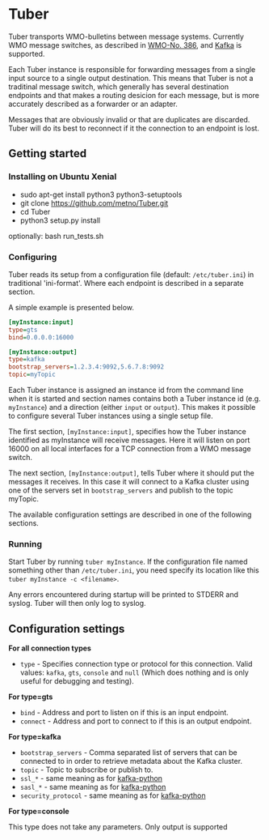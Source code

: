 # Tuber
Tuber transports WMO-bulletins between message systems. Currently WMO message switches, as described in [WMO-No. 386](http://wis.wmo.int/file=2229), and [Kafka](http://kafka.apache.org/) is supported.

Each Tuber instance is responsible for forwarding messages from a single input source to a single output destination. This means that Tuber is not a traditinal message switch, which generally has several destination endpoints and that makes a routing desicion for each message, but is more accurately described as a forwarder or an adapter. 

Messages that are obviously invalid or that are duplicates are discarded. Tuber will do its best to reconnect if it the connection to an endpoint is lost.

## Getting started
### Installing on Ubuntu Xenial

* sudo apt-get install python3 python3-setuptools
* git clone https://github.com/metno/Tuber.git
* cd Tuber
* python3 setup.py install

optionally: bash run_tests.sh

### Configuring
Tuber reads its setup from a configuration file (default: `/etc/tuber.ini`) in traditional 'ini-format'. Where each endpoint is described in a separate section.

A simple example is presented below.
```ini
[myInstance:input]
type=gts
bind=0.0.0.0:16000

[myInstance:output]
type=kafka
bootstrap_servers=1.2.3.4:9092,5.6.7.8:9092
topic=myTopic
```
Each Tuber instance is assigned an instance id from the command line when it is started and section names contains both a Tuber instance id (e.g. `myInstance`) and a direction (either `input` or `output`). This makes it possible to configure several Tuber instances using a single setup file. 

The first section, `[myInstance:input]`, specifies how the Tuber instance identified as myInstance will receive messages. Here it will listen on port 16000 on all local interfaces for a TCP connection from a WMO message switch.

The next section, `[myInstance:output]`, tells Tuber where it should put the messages it receives. In this case it will connect to a Kafka cluster using one of the servers set in `bootstrap_servers` and publish to the topic myTopic.

The available configuration settings are described in one of the following sections.

### Running
Start Tuber by running `tuber myInstance`. If the configuration file named something other than `/etc/tuber.ini`, you need specify its location like this `tuber myInstance -c <filename>`.

Any errors encountered during startup will be printed to STDERR and syslog. Tuber will then only log to syslog.

## Configuration settings

**For all connection types**
 * `type` - Specifies connection type or protocol for this connection. Valid values: `kafka`, `gts`, `console` and `null` (Which does nothing and is only useful for debugging and testing).

**For type=gts**
  * `bind` - Address and port to listen on if this is an input endpoint.
  * `connect` - Address and port to connect to if this is an output endpoint.

**For type=kafka**
* `bootstrap_servers` - Comma separated list of servers that can be connected to in order to retrieve metadata about the Kafka cluster.
* `topic` - Topic to subscribe or publish to.
* `ssl_*` - same meaning as for [kafka-python](http://kafka-python.readthedocs.io/en/master/index.html)
* `sasl_*` - same meaning as for [kafka-python](http://kafka-python.readthedocs.io/en/master/index.html)
* `security_protocol` - same meaning as for [kafka-python](http://kafka-python.readthedocs.io/en/master/index.html)

**For type=console**

This type does not take any parameters. Only output is supported
